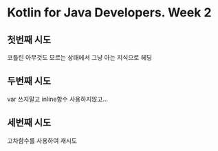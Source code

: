 # Kotlin for Java Developers. Week 2

## 첫번째 시도

코틀린 아무것도 모르는 상태에서 그냥 아는 지식으로 헤딩

## 두번째 시도

var 쓰지말고 inline함수 사용하지않고...

## 세번째 시도

고차함수를 사용하여 재시도
